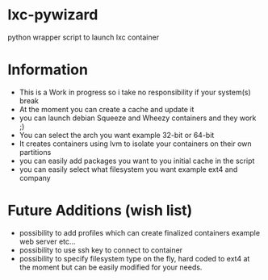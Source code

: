 lxc-pywizard
============

python wrapper script to launch lxc container

Information
============
- This is a Work in progress so i take no responsibility if your system(s) break
- At the moment you can create a cache and update it
- you can launch debian Squeeze and Wheezy containers and they work ;)
- You can select the arch you want example 32-bit or 64-bit
- It creates containers using lvm to isolate your containers on their own partitions
- you can easily add packages you want to you initial cache in the script
- you can easily select what filesystem you want example ext4 and company

Future Additions (wish list)
============================
- possibility to add profiles which can create finalized containers example web server etc...
- possibility to use ssh key to connect to container
- possibility to specify filesystem type on the fly, hard coded to ext4 at the moment but can be easily modified for your needs.
